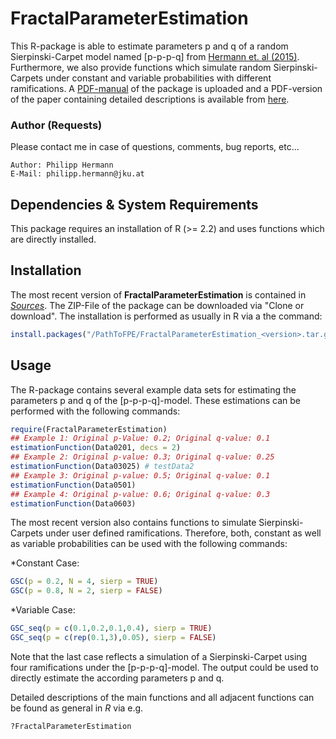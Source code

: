 # FractalParameterEstimation

This R-package is able to estimate parameters p and q of a random Sierpinski-Carpet model named [p-p-p-q] from [Hermann et. al (2015)](<http://onlinelibrary.wiley.com/doi/10.1002/sim.6497/abstract>). Furthermore, we also provide functions which simulate random Sierpinski-Carpets under constant and variable probabilities with different ramifications. A [PDF-manual](./Sources/FractalParameterEstimation_1.1.pdf) of the package is uploaded and a PDF-version of the paper containing detailed descriptions is available from [here](<https://www.researchgate.net/publication/274641964_Fractal_and_stochastic_geometry_inference_for_breast_cancer_a_case_study_with_random_fractal_models_and_Quermass-interaction_process_P_Hermann_et_al>).  

### Author (Requests)
Please contact me in case of questions, comments, bug reports, etc... 

    Author: Philipp Hermann
    E-Mail: philipp.hermann@jku.at


## Dependencies & System Requirements
This package requires an installation of R (>= 2.2) and uses functions which are directly installed. 

## Installation
The most recent version of **FractalParameterEstimation** is contained in *[Sources](./Sources)*. The ZIP-File of the package can be downloaded via "Clone or download". The installation is performed as usually in R via a the command: 

```R
install.packages("/PathToFPE/FractalParameterEstimation_<version>.tar.gz", repos=NULL, type="source")
```

## Usage
The R-package contains several example data sets for estimating the parameters p and q of the [p-p-p-q]-model. These estimations can be performed with the following commands: 

```R
require(FractalParameterEstimation)
## Example 1: Original p-Value: 0.2; Original q-value: 0.1
estimationFunction(Data0201, decs = 2)
## Example 2: Original p-value: 0.3; Original q-value: 0.25
estimationFunction(Data03025) # testData2
## Example 3: Original p-value: 0.5; Original q-value: 0.1
estimationFunction(Data0501)
## Example 4: Original p-value: 0.6; Original q-value: 0.3
estimationFunction(Data0603)
```

The most recent version also contains functions to simulate Sierpinski-Carpets under user defined ramifications. Therefore, both, constant as well as variable probabilities can be used with the following commands: 

*Constant Case: 
```R
GSC(p = 0.2, N = 4, sierp = TRUE)
GSC(p = 0.8, N = 2, sierp = FALSE)
```

*Variable Case: 
```R
GSC_seq(p = c(0.1,0.2,0.1,0.4), sierp = TRUE)
GSC_seq(p = c(rep(0.1,3),0.05), sierp = FALSE)
```

Note that the last case reflects a simulation of a Sierpinski-Carpet using four ramifications under the [p-p-p-q]-model. The output could be used to directly estimate the according parameters p and q. 

Detailed descriptions of the main functions and all adjacent functions can be found as general in *R* via e.g.

```R
?FractalParameterEstimation
```
